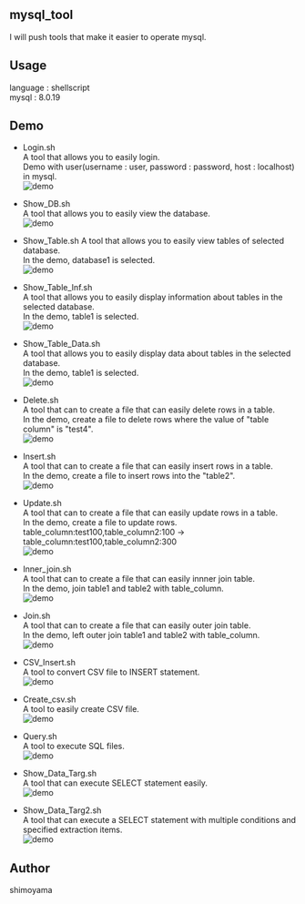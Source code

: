 ## mysql_tool
I will push tools that make it easier to operate mysql.  

## Usage
language : shellscript  
mysql : 8.0.19  

## Demo
* Login.sh  
A tool that allows you to easily login.  
Demo with user(username : user, password : password, host : localhost) in mysql.  
![demo](https://raw.githubusercontent.com/wiki/srn221B/mysql_tool/image/Login.gif)  
* Show_DB.sh  
A tool that allows you to easily view the database.  
![demo](https://raw.githubusercontent.com/wiki/srn221B/mysql_tool/image/Show_DB.gif)  
* Show_Table.sh
A tool that allows you to easily view tables of selected database.  
In the demo, database1 is selected.  
![demo](https://raw.githubusercontent.com/wiki/srn221B/mysql_tool/image/Show_Table.gif)  
* Show_Table_Inf.sh  
A tool that allows you to easily display information about tables in the selected database.  
In the demo, table1 is selected.  
![demo](https://raw.githubusercontent.com/wiki/srn221B/mysql_tool/image/Show_Table_Inf.gif)  
  
* Show_Table_Data.sh  
A tool that allows you to easily display data about tables in the selected database.  
In the demo, table1 is selected.  
![demo](https://raw.githubusercontent.com/wiki/srn221B/mysql_tool/image/Show_Table_Data.gif)  
* Delete.sh  
A tool that can to create a file that can easily delete rows in a table.  
In the demo, create a file to delete rows where the value of "table column" is "test4".  
![demo](https://raw.githubusercontent.com/wiki/srn221B/mysql_tool/image/delete.gif)  
* Insert.sh  
A tool that can to create a file that can easily insert rows in a table.  
In the demo, create a file to insert rows into the "table2".  
![demo](https://raw.githubusercontent.com/wiki/srn221B/mysql_tool/image/insert.gif)  
* Update.sh  
A tool that can to create a file that can easily update rows in a table.  
In the demo, create a file to update rows.  
table_column:test100,table_column2:100 → table_column:test100,table_column2:300  
![demo](https://raw.githubusercontent.com/wiki/srn221B/mysql_tool/image/update.gif)  
* Inner_join.sh  
A tool that can to create a file that can easily innner join table.  
In the demo, join table1 and table2 with table_column.  
![demo](https://raw.githubusercontent.com/wiki/srn221B/mysql_tool/image/inner_join.gif)  
* Join.sh  
A tool that can to create a file that can easily outer join table.  
In the demo, left outer join table1 and table2 with table_column.  
![demo](https://raw.githubusercontent.com/wiki/srn221B/mysql_tool/image/join.gif)  
  
* CSV_Insert.sh  
A tool to convert CSV file to INSERT statement.  
![demo](https://raw.githubusercontent.com/wiki/srn221B/mysql_tool/image/CSV_Insert.gif)
* Create_csv.sh  
A tool to easily create CSV file.  
![demo](https://raw.githubusercontent.com/wiki/srn221B/mysql_tool/image/Create_csv.gif)  
* Query.sh  
A tool to execute SQL files.  
![demo](https://raw.githubusercontent.com/wiki/srn221B/mysql_tool/image/Query.gif)  
* Show_Data_Targ.sh  
A tool that can execute SELECT statement easily.  
![demo](https://raw.githubusercontent.com/wiki/srn221B/mysql_tool/image/Show_Data_Targ.gif)  
* Show_Data_Targ2.sh  
A tool that can execute a SELECT statement with multiple conditions and specified extraction items.  
![demo](https://raw.githubusercontent.com/wiki/srn221B/mysql_tool/image/Show_Data_Targ2.gif)  

## Author
shimoyama
